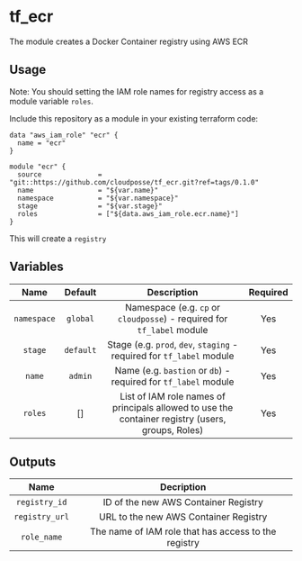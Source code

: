 # tf_ecr
The module creates a Docker Container registry using AWS ECR

## Usage

Note: You should setting the IAM role names for registry access as a module variable `roles`.

Include this repository as a module in your existing terraform code:
```
data "aws_iam_role" "ecr" {
  name = "ecr"
}

module "ecr" {
  source              = "git::https://github.com/cloudposse/tf_ecr.git?ref=tags/0.1.0"
  name                = "${var.name}"
  namespace           = "${var.namespace}"
  stage               = "${var.stage}"
  roles               = ["${data.aws_iam_role.ecr.name}"]
}
```

This will create a `registry`


## Variables

|  Name                        |  Default       |  Description                                                                                             | Required|
|:----------------------------:|:--------------:|:--------------------------------------------------------------------------------------------------------:|:-------:|
| `namespace`                  | `global`       | Namespace (e.g. `cp` or `cloudposse`) - required for `tf_label` module                                   | Yes     |
| `stage`                      | `default`      | Stage (e.g. `prod`, `dev`, `staging` - required for `tf_label` module                                    | Yes     |
| `name`                       | `admin`        | Name  (e.g. `bastion` or `db`) - required for `tf_label` module                                          | Yes     |
| `roles`                      | []             | List of IAM role names of principals allowed to use the container registry (users, groups, Roles)              | Yes     |

## Outputs

| Name                | Decription                                                                              |
|:-------------------:|:---------------------------------------------------------------------------------------:|
| `registry_id`       | ID of the new AWS Container Registry                                                    |
| `registry_url`      | URL to the new AWS Container Registry                                                   |
| `role_name`         | The name of IAM role that has access to the registry                                    |
